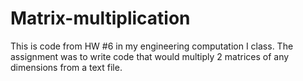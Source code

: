 # Matrix-multiplication

This is code from HW #6 in my engineering computation I class. The assignment was to write code that would multiply 2 matrices of any dimensions from a text file. 
